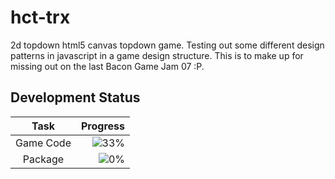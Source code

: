 hct-trx
=======

2d topdown html5 canvas topdown game. Testing out some different design patterns in javascript in a game design structure. This is to make up for missing out on the last Bacon Game Jam 07 :P.


Development Status
---

| Task | Progress |
|:-------------:| -----:|
| Game Code | ![33%](http://upload.wikimedia.org/wikipedia/commons/7/7e/Icon_33_percent.png "33%") |
| Package | ![0%](http://upload.wikimedia.org/wikipedia/commons/4/43/Icon_00_percent.png "0%") |
